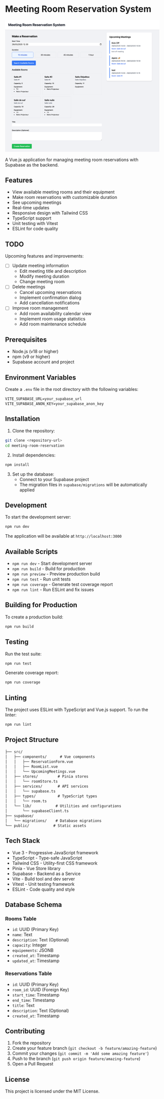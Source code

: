 # Meeting Room Reservation System

![](meetingRoomBooking.png)

A Vue.js application for managing meeting room reservations with Supabase as the backend.

## Features

- View available meeting rooms and their equipment
- Make room reservations with customizable duration
- See upcoming meetings
- Real-time updates
- Responsive design with Tailwind CSS
- TypeScript support
- Unit testing with Vitest
- ESLint for code quality

## TODO

Upcoming features and improvements:

- [ ] Update meeting information
  - Edit meeting title and description
  - Modify meeting duration
  - Change meeting room
- [ ] Delete meetings
  - Cancel upcoming reservations
  - Implement confirmation dialog
  - Add cancellation notifications
- [ ] Improve room management
  - Add room availability calendar view
  - Implement room usage statistics
  - Add room maintenance schedule

## Prerequisites

- Node.js (v18 or higher)
- npm (v9 or higher)
- Supabase account and project

## Environment Variables

Create a `.env` file in the root directory with the following variables:

```env
VITE_SUPABASE_URL=your_supabase_url
VITE_SUPABASE_ANON_KEY=your_supabase_anon_key
```

## Installation

1. Clone the repository:
```bash
git clone <repository-url>
cd meeting-room-reservation
```

2. Install dependencies:
```bash
npm install
```

3. Set up the database:
   - Connect to your Supabase project
   - The migration files in `supabase/migrations` will be automatically applied

## Development

To start the development server:

```bash
npm run dev
```

The application will be available at `http://localhost:3000`

## Available Scripts

- `npm run dev` - Start development server
- `npm run build` - Build for production
- `npm run preview` - Preview production build
- `npm run test` - Run unit tests
- `npm run coverage` - Generate test coverage report
- `npm run lint` - Run ESLint and fix issues

## Building for Production

To create a production build:

```bash
npm run build
```

## Testing

Run the test suite:

```bash
npm run test
```

Generate coverage report:

```bash
npm run coverage
```

## Linting

The project uses ESLint with TypeScript and Vue.js support. To run the linter:

```bash
npm run lint
```

## Project Structure

```
├── src/
│   ├── components/      # Vue components
│   │   ├── ReservationForm.vue
│   │   ├── RoomList.vue
│   │   └── UpcomingMeetings.vue
│   ├── stores/         # Pinia stores
│   │   └── roomStore.ts
│   ├── services/       # API services
│   │   └── supabase.ts
│   ├── types/          # TypeScript types
│   │   └── room.ts
│   └── lib/           # Utilities and configurations
│       └── supabaseClient.ts
├── supabase/
│   └── migrations/    # Database migrations
└── public/           # Static assets
```

## Tech Stack

- Vue 3 - Progressive JavaScript framework
- TypeScript - Type-safe JavaScript
- Tailwind CSS - Utility-first CSS framework
- Pinia - Vue Store library
- Supabase - Backend as a Service
- Vite - Build tool and dev server
- Vitest - Unit testing framework
- ESLint - Code quality and style

## Database Schema

### Rooms Table
- `id`: UUID (Primary Key)
- `name`: Text
- `description`: Text (Optional)
- `capacity`: Integer
- `equipements`: JSONB
- `created_at`: Timestamp
- `updated_at`: Timestamp

### Reservations Table
- `id`: UUID (Primary Key)
- `room_id`: UUID (Foreign Key)
- `start_time`: Timestamp
- `end_time`: Timestamp
- `title`: Text
- `description`: Text (Optional)
- `created_at`: Timestamp

## Contributing

1. Fork the repository
2. Create your feature branch (`git checkout -b feature/amazing-feature`)
3. Commit your changes (`git commit -m 'Add some amazing feature'`)
4. Push to the branch (`git push origin feature/amazing-feature`)
5. Open a Pull Request

## License

This project is licensed under the MIT License.